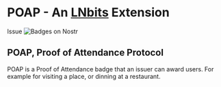 # POAP - An [LNbits](https://github.com/lnbits/lnbits) Extension

Issue ![Badges](https://nostr-nips.com/nip-58) on Nostr

## POAP, Proof of Attendance Protocol

POAP is a Proof of Attendance badge that an issuer can award users. For example for visiting a place, or dinning at a restaurant.
